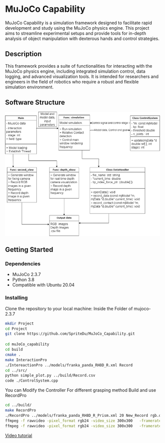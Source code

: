 # MuJoCo Capability

MuJoCo Capability is a simulation framework designed to facilitate rapid development and study using the MuJoCo physics engine. This project aims to streamline experimental setups and provide tools for in-depth analysis of object manipulation with dexterous hands and control strategies.

## Description

This framework provides a suite of functionalities for interacting with the MuJoCo physics engine, including integrated simulation control, data logging, and advanced visualization tools. It is intended for researchers and engineers in the field of robotics who require a robust and flexible simulation environment.
## Software Structure
![alt text](./pics/Softer_Structure.png "Softer_Structure")
## Getting Started

### Dependencies

- MuJoCo 2.3.7 
- Python 3.8 
- Compatible with Ubuntu 20.04

### Installing

Clone the repository to your local machine:
Inside the Folder of mujoco-2.3.7 
```bash
mkdir Project
cd Project
git clone https://github.com/SpriteDu/MuJoCo_Capability.git

cd muJoCo_capability
cd build
cmake .
make InteractionPro
./IntereactionPro ../models/franka_panda_RH8D_R.xml Record
cd ../src/
python simple_plot.py ../build/Record.csv 
code ./ControlSystem.cpp 
```
You can Modify the Controller 
For different grasping method
Build and use RecordPro
```bash
cd ../build/
make RecordPro
./RecordPro ../models/franka_panda_RH8D_R_Prism.xml 20 New_Record rgb.out depth.out 300 300 true 40
ffmpeg -f rawvideo -pixel_format rgb24 -video_size 300x300   -framerate 20 -i rgb.out -vf "vflip" rgb.mp4
ffmpeg -f rawvideo -pixel_format rgb24 -video_size 300x300   -framerate 20 -i depth.out -vf "vflip" depth.mp4
```
[Video tutorial](https://youtu.be/Yup3qeLkkk0)






